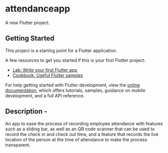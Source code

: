 # attendanceapp

A new Flutter project.

## Getting Started

This project is a starting point for a Flutter application.

A few resources to get you started if this is your first Flutter project:

- [Lab: Write your first Flutter app](https://docs.flutter.dev/get-started/codelab)
- [Cookbook: Useful Flutter samples](https://docs.flutter.dev/cookbook)

For help getting started with Flutter development, view the
[online documentation](https://docs.flutter.dev/), which offers tutorials,
samples, guidance on mobile development, and a full API reference.

## Description - 
An app to ease the process of recording employee attendance with features such as a sliding bar, as well as an QR code scanner that can be used to record the check in and check out time, and a feature that records the live location of the person at the time of attendance to make the process transparent.
